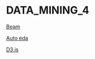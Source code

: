 # DATA_MINING_4

[Beam ](https://github.com/SanjayBhargavKudupudi/DATA_MINING_4/tree/main/Beam)

[Auto eda](https://github.com/SanjayBhargavKudupudi/DATA_MINING_4/tree/main/AutoEDA)

[D3.js](https://github.com/SanjayBhargavKudupudi/DATA_MINING_4/tree/main/D3js)
